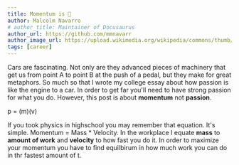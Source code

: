 ```yaml
---
title: Momentum is 🔑
author: Malcolm Navarro
# author_title: Maintainer of Docusaurus
author_url: https://github.com/mmnavarr
author_image_url: https://upload.wikimedia.org/wikipedia/commons/thumb/4/4c/Typescript_logo_2020.svg/1024px-Typescript_logo_2020.svg.png
tags: [career]
---
```


Cars are fascinating. Not only are they advanced pieces of machinery that get us from point A to point B at the push of a pedal, but they make for great metaphors. So much so that I wrote my college essay about how passion is like the engine to a car. In order to get far you'll need to have strong passion for what you do. However, this post is about **momentum** not __passion__.

>
p = (m)(v)

If you took physics in highschool you may remember that equation. It's simple. Momentum = Mass * Velocity. In the workplace I equate __mass__ to **amount of work** and __velocity__ to how fast you do it. In order to maximize your momentum you have to find equilbirum in how much work you can do in thr fastest amount of t. 

<!--truncate-->